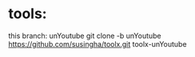 tools:
======
this branch: unYoutube
git clone -b unYoutube https://github.com/susingha/toolx.git toolx-unYoutube


